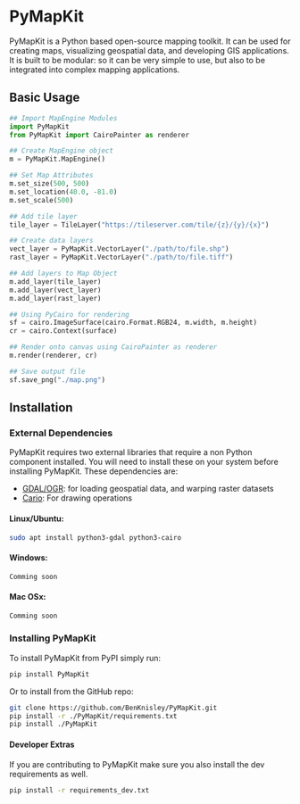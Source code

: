 PyMapKit
==

PyMapKit is a Python based open-source mapping toolkit.
It can be used for creating maps, visualizing geospatial data, and developing GIS applications.
It is built to be modular: so it can be very simple to use, but also to be integrated into complex mapping applications.

## Basic Usage
```python
## Import MapEngine Modules
import PyMapKit
from PyMapKit import CairoPainter as renderer

## Create MapEngine object
m = PyMapKit.MapEngine()

## Set Map Attributes
m.set_size(500, 500)
m.set_location(40.0, -81.0)
m.set_scale(500)

## Add tile layer
tile_layer = TileLayer("https://tileserver.com/tile/{z}/{y}/{x}")

## Create data layers
vect_layer = PyMapKit.VectorLayer("./path/to/file.shp")
rast_layer = PyMapKit.VectorLayer("./path/to/file.tiff")

## Add layers to Map Object
m.add_layer(tile_layer)
m.add_layer(vect_layer)
m.add_layer(rast_layer)

## Using PyCairo for rendering
sf = cairo.ImageSurface(cairo.Format.RGB24, m.width, m.height)
cr = cairo.Context(surface)

## Render onto canvas using CairoPainter as renderer
m.render(renderer, cr)

## Save output file
sf.save_png("./map.png")
```

## Installation

### External Dependencies
PyMapKit requires two external libraries that require a non Python component installed. You will need to install these on your system before installing PyMapKit. These dependencies are:

* [GDAL/OGR](https://gdal.org/): for loading geospatial data, and warping raster datasets
* [Cario](https://www.cairographics.org/pycairo/): For drawing operations

#### Linux/Ubuntu:
```bash
sudo apt install python3-gdal python3-cairo
```

#### Windows:
```bash
Comming soon
```

#### Mac OSx:
```bash
Comming soon
```

### Installing PyMapKit
To install PyMapKit from PyPI simply run: 
```bash
pip install PyMapKit
```

Or to install from the GitHub repo:
```bash
git clone https://github.com/BenKnisley/PyMapKit.git
pip install -r ./PyMapKit/requirements.txt
pip install ./PyMapKit
```

#### Developer Extras
If you are contributing to PyMapKit make sure you also install the dev requirements as well.
```bash
pip install -r requirements_dev.txt
```
